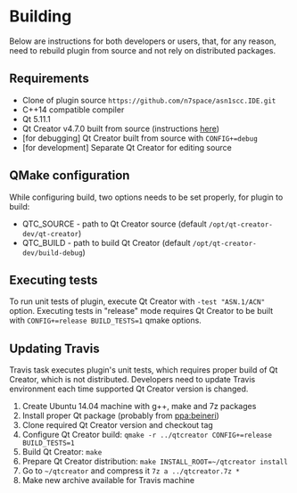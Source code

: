 # Building

Below are instructions for both developers or users, that, for any reason, need to rebuild plugin from source and not rely on distributed packages.

## Requirements
 * Clone of plugin source `https://github.com/n7space/asn1scc.IDE.git`
 * C++14 compatible compiler
 * Qt 5.11.1
 * Qt Creator v4.7.0 built from source (instructions [here](https://doc-snapshots.qt.io/qtcreator-extending/getting-and-building.html))
 * [for debugging] Qt Creator built from source with `CONFIG+=debug`
 * [for development] Separate Qt Creator for editing source

## QMake configuration
While configuring build, two options needs to be set properly, for plugin to build:
 * QTC_SOURCE - path to Qt Creator source (default `/opt/qt-creator-dev/qt-creator`)
 * QTC_BUILD - path to build Qt Creator (default `/opt/qt-creator-dev/build-debug`)

## Executing tests
To run unit tests of plugin, execute Qt Creator with `-test "ASN.1/ACN"` option.
Executing tests in "release" mode requires Qt Creator to be built with `CONFIG+=release BUILD_TESTS=1` qmake options.

## Updating Travis
Travis task executes plugin's unit tests, which requires proper build of Qt Creator, which is not distributed.
Developers need to update Travis environment each time supported Qt Creator version is changed.
 1. Create Ubuntu 14.04 machine with g++, make and 7z packages
 2. Install proper Qt package (probably from [ppa:beineri](https://launchpad.net/~beineri))
 3. Clone required Qt Creator version and checkout tag
 4. Configure Qt Creator build: `qmake -r ../qtcreator CONFIG+=release BUILD_TESTS=1`
 5. Build Qt Creator: `make`
 6. Prepare Qt Creator distribution: `make INSTALL_ROOT=~/qtcreator install`
 7. Go to `~/qtcreator` and compress it `7z a ../qtcreator.7z *`
 8. Make new archive available for Travis machine